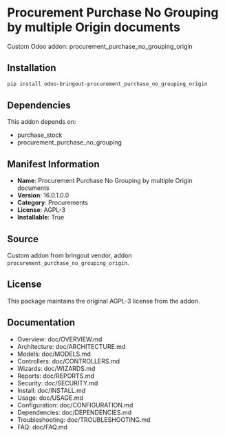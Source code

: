 # Procurement Purchase No Grouping by multiple Origin documents

Custom Odoo addon: procurement_purchase_no_grouping_origin

## Installation

```bash
pip install odoo-bringout-procurement_purchase_no_grouping_origin
```

## Dependencies

This addon depends on:
- purchase_stock
- procurement_purchase_no_grouping

## Manifest Information

- **Name**: Procurement Purchase No Grouping by multiple Origin documents
- **Version**: 16.0.1.0.0
- **Category**: Procurements
- **License**: AGPL-3
- **Installable**: True

## Source

Custom addon from bringout vendor, addon `procurement_purchase_no_grouping_origin`.

## License

This package maintains the original AGPL-3 license from the addon.

## Documentation

- Overview: doc/OVERVIEW.md
- Architecture: doc/ARCHITECTURE.md
- Models: doc/MODELS.md
- Controllers: doc/CONTROLLERS.md
- Wizards: doc/WIZARDS.md
- Reports: doc/REPORTS.md
- Security: doc/SECURITY.md
- Install: doc/INSTALL.md
- Usage: doc/USAGE.md
- Configuration: doc/CONFIGURATION.md
- Dependencies: doc/DEPENDENCIES.md
- Troubleshooting: doc/TROUBLESHOOTING.md
- FAQ: doc/FAQ.md
